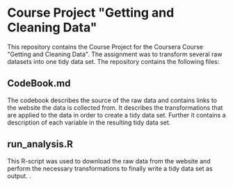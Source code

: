 # Course Project "Getting and Cleaning Data"This repository contains the Course Project for the Coursera Course "Getting and Cleaning Data". The assignment was to transform several raw datasets into one tidy data set. The repository contains the following files: ## CodeBook.mdThe codebook describes the source of the raw data and contains links to the website the data is collected from. It describes the transformations that are applied to the data in order to create a tidy data set. Further it contains a description of each variable in the resulting tidy data set. ## run_analysis.RThis R-script was used to download the raw data from the website and perform the necessary transformations to finally write a tidy data set as output. . 